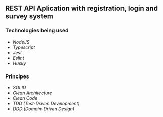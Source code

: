 ## REST API Aplication with registration, login and survey system
  ### Technologies being used
  * _NodeJS_
  * _Typescript_
  * _Jest_
  * _Eslint_
  * _Husky_
  ### Principes
  * _SOLID_
  * _Clean Architecture_
  * _Clean Code_
  * _TDD (Test-Driven Development)_
  * _DDD (Domain-Driven Design)_
